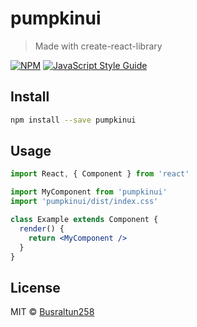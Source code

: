# pumpkinui

> Made with create-react-library

[![NPM](https://img.shields.io/npm/v/pumpkinui.svg)](https://www.npmjs.com/package/pumpkinui) [![JavaScript Style Guide](https://img.shields.io/badge/code_style-standard-brightgreen.svg)](https://standardjs.com)

## Install

```bash
npm install --save pumpkinui
```

## Usage

```jsx
import React, { Component } from 'react'

import MyComponent from 'pumpkinui'
import 'pumpkinui/dist/index.css'

class Example extends Component {
  render() {
    return <MyComponent />
  }
}
```

## License

MIT © [Busraltun258](https://github.com/Busraltun258)
